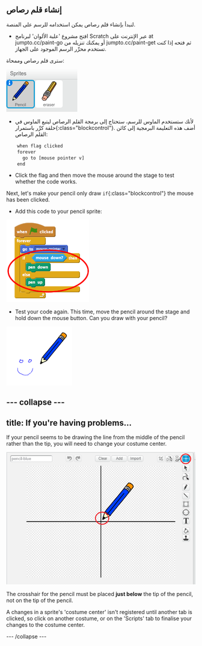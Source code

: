 ## إنشاء قلم رصاص

لنبدأ بإنشاء قلم رصاص يمكن استخدامه للرسم على المنصة.

+ افتح مشروع 'علبة الألوان' لبرنامج Scratch عبر الإنترنت على at jumpto.cc/paint-go أو يمكنك تنزيله من jumpto.cc/paint-get ثم فتحه إذا كنت تستخدم محرِّر الرسم الموجود على الجهاز.

سترى قلم رصاص وممحاة:

![screenshot](images/paint-starter.png)

+ لأنك ستستخدم الماوس للرسم، ستحتاج إلى برمجة القلم الرصاص ليتبع الماوس في حلقة كرِّر باستمرار{:class="blockcontrol"}. أضف هذه التعليمة البرمجية إلى كائن القلم الرصاص:

```blocks
    when flag clicked
    forever
      go to [mouse pointer v]
    end
```

+ Click the flag and then move the mouse around the stage to test whether the code works.

Next, let's make your pencil only draw `if`{:class="blockcontrol"} the mouse has been clicked.

+ Add this code to your pencil sprite:

![screenshot](images/paint-pencil-draw-code.png)

+ Test your code again. This time, move the pencil around the stage and hold down the mouse button. Can you draw with your pencil?

![screenshot](images/paint-draw.png)

## \--- collapse \---

## title: If you're having problems...

If your pencil seems to be drawing the line from the middle of the pencil rather than the tip, you will need to change your costume center.

![Costume center](images/costume-center.png)

The crosshair for the pencil must be placed **just below** the tip of the pencil, not on the tip of the pencil.

A changes in a sprite's 'costume center' isn't registered until another tab is clicked, so click on another costume, or on the 'Scripts' tab to finalise your changes to the costume center.

\--- /collapse \---